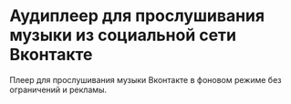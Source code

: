 # Аудиплеер для прослушивания музыки из социальной сети Вконтакте

Плеер для прослушивания музыки Вконтакте в фоновом режиме без ограничений и рекламы.
